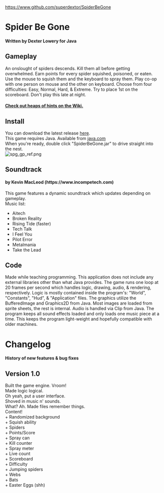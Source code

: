 https://www.github.com/superdextor/SpiderBeGone
<h1>Spider Be Gone</h1>
<h4>Written by Dexter Lowery for Java</h4>
<h2>Gameplay</h2>
An onslought of spiders descends. Kill them all before getting overwhelmed. Earn points for every spider squished, poisoned, or eaten. Use the mouse to squish them and the keyboard to spray them. Play co-op with one person on mouse and the other on keyboard. Choose from four difficulties: Easy, Normal, Hard, & Extreme. Try to place 1st on the scoreboard. Don't play this late at night.
<h4><a href="https://www.github.com/superdextor/SpiderBeGone/wiki">Check out heaps of hints on the Wiki.</a></h4>
<h2>Install</h2>
You can download the latest release <a href="https://github.com/superdextor/SpiderBeGone/releases">here</a>.<br/>
This game requires Java. Available from <a href="https://www.java.com" target="_blank">java.com</a><br/>
When you're ready, double click "SpiderBeGone.jar" to drive straight into the nest.<br/>
<img src="https://i.imgur.com/fKZBqZ6.png" alt="spg_gp_ref.png">
<h2>Soundtrack</h2>
<h4>by Kevin MacLeod (https://www.incompetech.com)</h4>
This game features a dynamic soundtrack which updates depending on gameplay.
<br/>
Music list:
<ul>
<li>Aitech</li>
<li>Broken Reality</li>
<li>Rising Tide (faster)</li>
<li>Tech Talk</li>
<li>I Feel You</li>
<li>Pilot Error</li>
<li>Metalmania</li>
<li>Take the Lead</li>
</ul>
<h2>Code</h2>
Made while teaching programming. This application does not include any external libraries other than what Java provides. The game runs one loop at 20 frames per second which handles logic, drawing, audio, & rendering, respectively. Logic is mostly contained inside the program's: "World", "Constants", "Hud", & "Application" files. The graphics utilize the BufferedImage and Graphics2D from Java. Most images are loaded from sprite sheets, the rest is internal. Audio is handled via Clip from Java. The program keeps all sound effects loaded and only loads one music piece at a time. This keeps the program light-weight and hopefully compatible with older machines.
<h1>Changelog</h1>
<h4>History of new features & bug fixes</h4>
<h2>Version 1.0</h2>
Built the game engine. Vroom!
<br/>
Made logic logical.
<br/>
Oh yeah, put a user interface.
<br/>
Shoved in music n' sounds.
<br/>
What? Ah. Made files remember things.
<br/>
Content!
<br/>+ Randomized background
<br/>+ Squish ability
<br/>+ Spiders
<br/>+ Points/Score
<br/>+ Spray can
<br/>+ Kill counter
<br/>+ Spray meter
<br/>+ Live count
<br/>+ Scoreboard
<br/>+ Difficulty
<br/>+ Jumping spiders
<br/>+ Webs
<br/>+ Bats
<br/>+ Easter Eggs (shh)

